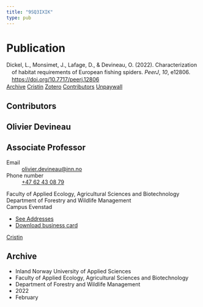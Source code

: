 ```yaml
---
title: "9SQ3IXIK"
type: pub
---
```

<h1>Publication</h1>
<article id="csl-bib-container-9SQ3IXIK" class="csl-bib-container">
  <div class="csl-bib-body" style="line-height: 1.35; padding-left: 1em; text-indent:-1em;">
  <div class="csl-entry">Dickel, L., Monsimet, J., Lafage, D., &amp; Devineau, O. (2022). Characterization of habitat requirements of European fishing spiders. <i>PeerJ</i>, <i>10</i>, e12806. <a href="https://doi.org/10.7717/peerj.12806">https://doi.org/10.7717/peerj.12806</a></div>
</div>
  <div class="csl-bib-buttons">
    <a href="#taxonomy-article-9SQ3IXIK" class="csl-bib-button">Archive</a>
    <a href alt="Cristin URL" class="csl-bib-button">Cristin</a>
    <a href alt="Zotero URL" class="csl-bib-button">Zotero</a>
    <a href="#contributors-article-9SQ3IXIK" class="csl-bib-button">Contributors</a>
    <a href="https://doi.org/10.7717/peerj.12806" class="csl-bib-button">Unpaywall</a>
  </div>
  <div id="csl-bib-meta-container-9SQ3IXIK"></div>
</article>
<div id="csl-bib-meta-9SQ3IXIK" class="csl-bib-meta">
  <article id="contributors-article-9SQ3IXIK" class="contributors-article">
    <h1>Contributors</h1>
    <div class="personas">
<div class="vrtx-hinn-person-card">
<div class="photo">
<i class="lar la-user-circle missing-person"></i>
</div>
<div class="info">
<hgroup><h1>Olivier Devineau</h1>
<h2>Associate Professor</h2>
</hgroup><dl>
<dt>Email</dt>
<dd>
<a href="mailto:olivier.devineau@inn.no">olivier.devineau@inn.no</a>
</dd>
<dt>Phone number</dt>
<dd><a href="tel:+4762430879">
+47 62 43 08 79
</a></dd>
</dl>
<p>
Faculty of Applied Ecology, Agricultural Sciences and Biotechnology<br>
Department of Forestry and Wildlife Management<br>
Campus Evenstad
</p>
<ul class="vrtx-hinn-links">
<li><a href="https://www.inn.no/english/find-an-employee/olivier-devineau.html#vrtx-hinn-addresses">See Addresses</a></li>
<li><a href="https://www.inn.no/english/find-an-employee/olivier-devineau.html?vrtx=vcf">Download business card</a></li>
</ul>
</div>
</div>
<a href="https://app.cristin.no/persons/show.jsf?id=598473" alt="Cristin URL" class="personas-cristin">Cristin</a>
</div>
  </article>
  <article id="taxonomy-article-9SQ3IXIK" class="taxonomy-article">
    <h1>Archive</h1>
    <ul>
      <li>Inland Norway University of Applied Sciences</li>
      <li>Faculty of Applied Ecology, Agricultural Sciences and Biotechnology</li>
      <li>Department of Forestry and Wildlife Management</li>
      <li>2022</li>
      <li>February</li>
    </ul>
  </article>
</div>
